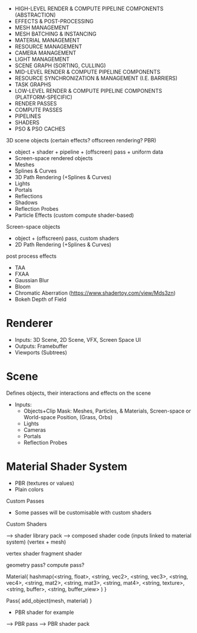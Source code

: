 - HIGH-LEVEL RENDER & COMPUTE PIPELINE COMPONENTS (ABSTRACTION)
- EFFECTS & POST-PROCESSING
- MESH MANAGEMENT
- MESH BATCHING & INSTANCING
- MATERIAL MANAGEMENT
- RESOURCE MANAGEMENT
- CAMERA MANAGEMENT
- LIGHT MANAGEMENT
- SCENE GRAPH (SORTING, CULLING)
- MID-LEVEL RENDER & COMPUTE PIPELINE COMPONENTS
- RESOURCE SYNCHRONIZATION & MANAGEMENT (I.E. BARRIERS)
- TASK GRAPHS
- LOW-LEVEL RENDER & COMPUTE PIPELINE COMPONENTS (PLATFORM-SPECIFIC)
- RENDER PASSES
- COMPUTE PASSES
- PIPELINES
- SHADERS
- PSO & PSO CACHES




3D scene objects (certain effects? offscreen rendering? PBR)
- object + shader + pipeline +  (offscreen) pass + uniform data
- Screen-space rendered objects
- Meshes
- Splines & Curves
- 3D Path Rendering (+Splines & Curves)
- Lights
- Portals
- Reflections
- Shadows
- Reflection Probes
- Particle Effects (custom compute shader-based)

Screen-space objects
- object + (offscreen) pass, custom shaders
- 2D Path Rendering (+Splines & Curves)

post process effects
- TAA
- FXAA
- Gaussian Blur
- Bloom
- Chromatic Aberration (https://www.shadertoy.com/view/Mds3zn)
- Bokeh Depth of Field

Renderer
==========
- Inputs: 3D Scene, 2D Scene, VFX, Screen Space UI
- Outputs: Framebuffer
- Viewports (Subtrees)

Scene
======
Defines objects, their interactions and effects on the scene
- Inputs:
    - Objects+Clip Mask: Meshes, Particles, & Materials, Screen-space or World-space Position, (Grass, Orbs)
    - Lights
    - Cameras
    - Portals
    - Reflection Probes

Material Shader System
========================
- PBR (textures or values)
- Plain colors

Custom Passes
- Some passes will be customisable with custom shaders

Custom Shaders

 --> shader library pack --> composed shader code (inputs linked to material system) (vertex + mesh)


vertex shader
fragment shader





geometry pass?
compute pass? 

Material{
    hashmap(<string, float>,
    <string, vec2>,
    <string, vec3>,
    <string, vec4>,
    <string, mat2>,
    <string, mat3>,
    <string, mat4>,
    <string, texture>,
    <string, buffer>,
    <string, buffer_view>
    )
}

Pass{
    add_object(mesh, material)
}

- PBR shader for example

--> PBR pass --> PBR shader pack

